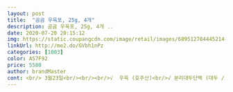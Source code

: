 ```yaml
---
layout: post 
title:  "곰곰 우육포, 25g, 4개" 
description: 곰곰 우육포, 25g, 4개 ..
date: 2020-07-20 20:15:12 
img: https://static.coupangcdn.com/image/retail/images/689512784445214-23a6eee7-529d-4ef5-a62f-91cf657a78ce.jpg 
linkUrl: http://me2.do/GVbh1nPz 
categories: [1003] 
color: A57F92 
price: 5580 
author: brandMaster 
cont: <br/> 3월23일<br/><br/>​<br/>√  우육 (호주산)<br/>√ 분리대두단백 (대두 / 중국산)<br/>√ 비프분말NM (쇠고기 / 국내산)<br/>√ 소브산칼륨 (보존료)<br/>√ 쇠소기 85.<br/>47% / 25g<br/>√ 식품의 유형 / 건조저장육류 (살균제품)<br/>√ 에리토브산나트륨 (산화방지제)<br/>√ 제품명 / 곰곰 쇠고기 육포<br/>√ 청미복합시즈닝 (D<br/> -소비톨, 백설탕, 정제소금 .<br/>국산)<br/>√ 혼합간장 (탈지대두 / 외국산), 천일염 (호주산)<br/>√ 혼합제재 (정제소금, 아질산나트륨 /발색제, 탄산나트륨)<br/>◆ 구매이유<br/> 
---
```

 